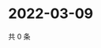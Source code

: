 # 2022-03-09

共 0 条

<!-- BEGIN WEIBO -->
<!-- 最后更新时间 Wed Mar 09 2022 16:17:44 GMT+0800 (China Standard Time) -->

<!-- END WEIBO -->

